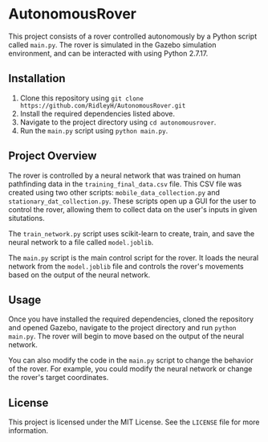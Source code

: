# AutonomousRover

This project consists of a rover controlled autonomously by a Python script called `main.py`. The rover is simulated in the Gazebo simulation environment, and can be interacted with using Python 2.7.17.

## Installation

1. Clone this repository using `git clone https://github.com/RidleyH/AutonomousRover.git`
2. Install the required dependencies listed above.
3. Navigate to the project directory using `cd autonomousrover`.
4. Run the `main.py` script using `python main.py`.

## Project Overview

The rover is controlled by a neural network that was trained on human pathfinding data in the `training_final_data.csv` file. This CSV file was created using two other scripts: `mobile_data_collection.py` and `stationary_dat_collection.py`. These scripts open up a GUI for the user to control the rover, allowing them to collect data on the user's inputs in given situtations.

The `train_network.py` script uses scikit-learn to create, train, and save the neural network to a file called `model.joblib`.

The `main.py` script is the main control script for the rover. It loads the neural network from the `model.joblib` file and controls the rover's movements based on the output of the neural network.

## Usage

Once you have installed the required dependencies, cloned the repository and opened Gazebo, navigate to the project directory and run `python main.py`. The rover will begin to move based on the output of the neural network.

You can also modify the code in the `main.py` script to change the behavior of the rover. For example, you could modify the neural network or change the rover's target coordinates.

## License

This project is licensed under the MIT License. See the `LICENSE` file for more information.
